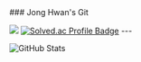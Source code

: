 <div style="display: flex; justify-content: space-between; align-items: center;">
  <div>
    ### Jong Hwan's Git

  <a href="https://sul1074.tistory.com/"><img src="https://img.shields.io/badge/Sul's History-E5511E?style=badge&logo=Tistory&logoColor=white"/></a>
  <a href="https://solved.ac/profile/sul1074"><img src="http://mazassumnida.wtf/api/mini/generate_badge?boj=sul1074" alt="Solved.ac Profile Badge"/></a>
    ---
      <div>
    <img src="https://github-readme-stats.vercel.app/api?username=sul1074&show_icons=true&theme=dark" alt="GitHub Stats" />
  </div>
    
  </div>
  

</div>

<br/>

